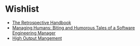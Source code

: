 # Wishlist

* [The Retrospective Handbook](https://www.amazon.com/Retrospective-Handbook-guide-agile-teams-ebook/dp/B00916BRVU/ref=sr_1_1?keywords=the+retrospective+handbook&qid=1574157302&s=digital-text&sr=1-1)
* [Managing Humans: Biting and Humorous Tales of a Software Engineering Manager](https://www.amazon.com/Managing-Humans-Humorous-Software-Engineering-ebook-dp-B00ACC5Z1U/dp/B00ACC5Z1U/ref=mt_kindle?_encoding=UTF8&me=&qid=)
* [High Output Mangement](https://www.amazon.com/High-Output-Management-Andrew-Grove-ebook/dp/B015VACHOK/ref=as_li_ss_tl?ie=UTF8&linkCode=sl1&tag=musings01b1-20&linkId=78f2202a8f9aa1c251149fea9cbebfa4&language=en_US)
